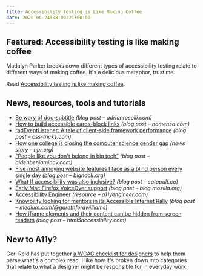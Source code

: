 ```yaml
---
title: Accessibility Testing is Like Making Coffee
date: 2020-08-24T08:00:21+00:00
---
```


## Featured: Accessibility testing is like making coffee

Madalyn Parker breaks down different types of accessibility testing relate to different ways of making coffee. It's a delicious metaphor, trust me.

Read [Accessibility testing is like making coffee](https://madalyn.dev/blog/a11y-testing-coffee/).

## News, resources, tools and tutorials

* [Be wary of doc-subtitle](https://adrianroselli.com/2020/08/be-wary-of-doc-subtitle.html) _(blog post – adrianroselli.com)_
* [How to build accessible cards–block links](https://www.nomensa.com/blog/2020/how-build-accessible-cards-block-links) _(blog post – nomensa.com)_
* [radEventListener: A tale of client-side framework performance](https://css-tricks.com/radeventlistener-a-tale-of-client-side-framework-performance/) _(blog post – css-tricks.com)_
* [How one college is closing the computer science gender gap](https://www.npr.org/sections/alltechconsidered/2013/05/01/178810710/How-One-College-Is-Closing-The-Tech-Gender-Gap) _(news story – npr.org)_
* ["People like you don't belong in big tech”](https://aidenbenjamincv.com/?p=250) _(blog post – aidenbenjamincv.com)_
* [Five most annoying website features I face as a blind person every single day](https://bighack.org/5-most-annoying-website-features-i-face-as-a-blind-screen-reader-user-accessibility/) _(blog post – bighack.org)_
* [What If accessibility was also inclusive?](https://catapult.co/stories/what-if-accessibility-was-also-inclusive-column-unquiet-mind-s-e-smith) _(blog post – catapult.co)_
* [Early Mac Firefox VoiceOver support](https://blog.mozilla.org/accessibility/early-mac-firefox-voiceover-support/) _(blog post – blog.mozilla.org)_
* [Accessibility Engineer](https://a11yengineer.com/) _(resource – a11yengineer.com)_
* [Knowbility looking for mentors in its Accessible Internet Rally](https://www.air-rallies.org/volunteer/for-mentors/) _(blog post – medium.com/@garethfordwilliams)_
* [How iframe elements and their content can be hidden from screen readers](https://html5accessibility.com/stuff/2020/08/20/hush-sweet-iframe/) _(blog post – html5accessibility.com)_

## New to A11y?

Geri Reid has put together [a WCAG checklist for designers](https://gerireid.com/wcag-for-designers.html) to help them parse what's a complex read. I like how it's broken down into categories that relate to what a designer might be responsible for in everyday work.